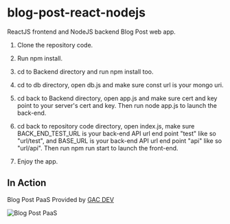 # blog-post-react-nodejs
ReactJS frontend and NodeJS backend Blog Post web app.

1. Clone the repository code.

2. Run npm install.

3. cd to Backend directory and run npm install too.

4. cd to db directory, open db.js and make sure const url is your mongo uri.

5. cd back to Backend directory, open app.js and make sure cert and key point to your server's cert and key. Then run node app.js to launch the back-end.

6. cd back to repository code directory, open index.js, make sure BACK_END_TEST_URL is your back-end API url end point "test" like so "url/test", and BASE_URL is your back-end API url end point "api" like so "url/api". Then run npm run start to launch the front-end.

7. Enjoy the app.


## In Action

Blog Post PaaS Provided by [GAC DEV](https://geniusandcourage.com)

![Blog Post PaaS](https://hlwsdtech.com/elearn/Blog_Post_PaaS.png)

